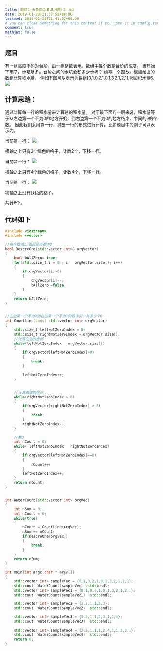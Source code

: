 ```yaml
---
title: 题目1-头条雨水算法问题(1).md
date: 2019-01-20T21:38:52+08:00
lastmod: 2019-01-28T21:41:52+08:00
# you can close something for this content if you open it in config.toml.
comment: true
mathjax: false
---
```


## 题目    

有一组高度不同对台阶，由一组整数表示。数组中每个数是台阶的高度。
当开始下雨了，水足够多。台阶之间的水坑会积多少水呢？
编写一个函数，根据给出的数组计算积水量。
例如下图可以表示为数组[0,1,0,2,1,0,1,3,2,1,2,1],返回积水量6.
![](https://www.dennisthink.com/image/2019/01/water_count_1.png)

## 计算思路：    

通过计算每一行的积水量来计算总的积水量。
对于最下面的一层来说，积水量等于从左边第一个不为0的地方开始，到右边第一个不为0的地方结束，中间的0的个数。
因此我们采用算一行，减去一行的形式进行计算。比如题目中的例子可以表示为。

当前第一行：
![](https://www.dennisthink.com/image/2019/01/water_count_1.png)

横轴之上只有2个绿色的格子，计数2个，下移一行。

当前第一行：
![](https://www.dennisthink.com/image/2019/01/water_count_2.png)

横轴之上只有4个绿色的格子，计数4个，下移一行。

当前第一行：
![](https://www.dennisthink.com/image/2019/01/water_count_3.png)

横轴之上没有绿色的格子。

共计6个。

## 代码如下    

```cpp {linenos=table}
#include <iostream>
#include <vector>

//每个数减1,返回是否都为0
bool DescreOne(std::vector int>& orgVector)
{
    bool bAllZero= true;
    for(std::size_t i = 0 ; i   orgVector.size(); i++)
    {
        if(orgVector[i]>0)
        {
            orgVector[i]--;
            bAllZero =false;
        }
    }
    return bAllZero;
}


//左边第一个不为0到右边第一个不为0的数中间一共多少个0
int CountLine(const std::vector int> orgVector)
{
    std::size_t leftNotZeroIndex = 0;
    std::size_t rightNotZeroIndex = orgVector.size();
    //计算左边的坐标
    while(leftNotZeroIndex   orgVector.size())
    {
        if(orgVector[leftNotZeroIndex]>0)
        {
            break;
        }

        leftNotZeroIndex++;
    }


    //计算右边的坐标
    while(rightNotZeroIndex > 0)
    {
        if(orgVector[rightNotZeroIndex] > 0)
        {
            break;
        }
        rightNotZeroIndex--;
    }

    //数0
    int nCount = 0;
    while( leftNotZeroIndex   rightNotZeroIndex)
    {
        if(orgVector[leftNotZeroIndex]==0)
        {
            nCount++;
        }
        leftNotZeroIndex++;
    }
    return nCount;
}


int WaterCount(std::vector int> orgVec)
{
    int nSum = 0;
    int nCount = 0;
    while(true)
    {
        nCount = CountLine(orgVec);
        nSum += nCount;
        if(DescreOne(orgVec))
        {
            break;
        }
    }
    return nSum;
}

int main(int argc,char * argv[])
{
    std::vector int> sampleVec = {0,1,0,2,1,0,1,3,2,1,2,1};
    std::cout  WaterCount(sampleVec)  std::endl;
    std::vector int> sampleVec1 = {0,1,0,2,1,0,1,3,2,1,2,1};
    std::cout  WaterCount(sampleVec1)  std::endl;

    std::vector int> sampleVec2 = {3,2,1,1,2,3};
    std::cout  WaterCount(sampleVec2)  std::endl;

    std::vector int> sampleVec3 = {3,2,1,1,2,3,1,1,4};
    std::cout  WaterCount(sampleVec3)  std::endl;

    std::vector int> sampleVec4 = {3,2,1,1,1,2,4,1,1,3,2,1};
    std::cout  WaterCount(sampleVec4)  std::endl;
    return 0;
}
 ```